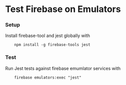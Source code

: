 # Test Firebase on Emulators

### Setup

Install firebase-tool and jest globally with

        npm install -g firebase-tools jest
        
        

### Test

Run Jest tests against firebase emumlator services with

        firebase emulators:exec "jest"